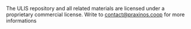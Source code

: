 The ULIS repository and all related materials are licensed under a proprietary commercial license.
Write to contact@praxinos.coop for more informations
